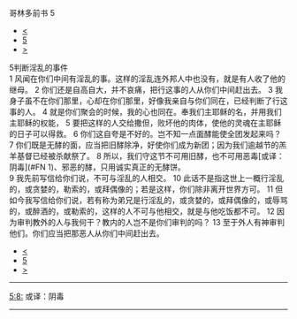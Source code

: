 ﻿





 哥林多前书 5




* [<](bible/1CO04.md)
* [5](bible/1CO.md)
* [>](bible/1CO06.md)



 
5判断淫乱的事件  
1 风闻在你们中间有淫乱的事。这样的淫乱连外邦人中也没有，就是有人收了他的继母。 
2 你们还是自高自大，并不哀痛，把行这事的人从你们中间赶出去。 
3 我身子虽不在你们那里，心却在你们那里，好像我亲自与你们同在，已经判断了行这事的人。 
4 就是你们聚会的时候，我的心也同在。奉我们主耶稣的名，并用我们主耶稣的权能， 
5 要把这样的人交给撒但，败坏他的肉体，使他的灵魂在主耶稣的日子可以得救。 
6 你们这自夸是不好的。岂不知一点面酵能使全团发起来吗？ 
7 你们既是无酵的面，应当把旧酵除净，好使你们成为新团；因为我们逾越节的羔羊基督已经被杀献祭了。 
8 所以，我们守这节不可用旧酵，也不可用恶毒[或译：阴毒](#FN 1)、邪恶的酵，只用诚实真正的无酵饼。  
9 我先前写信给你们说，不可与淫乱的人相交。 
10 此话不是指这世上一概行淫乱的，或贪婪的，勒索的，或拜偶像的；若是这样，你们除非离开世界方可。 
11 但如今我写信给你们说，若有称为弟兄是行淫乱的，或贪婪的，或拜偶像的，或辱骂的，或醉酒的，或勒索的，这样的人不可与他相交，就是与他吃饭都不可。 
12 因为审判教外的人与我何干？教内的人岂不是你们审判的吗？ 
13 至于外人有神审判他们。你们应当把那恶人从你们中间赶出去。 
* [<](bible/1CO04.md)
* [5](bible/1CO.md)
* [>](bible/1CO06.md)





---


[5:8:](#V8)
或译：阴毒




---










